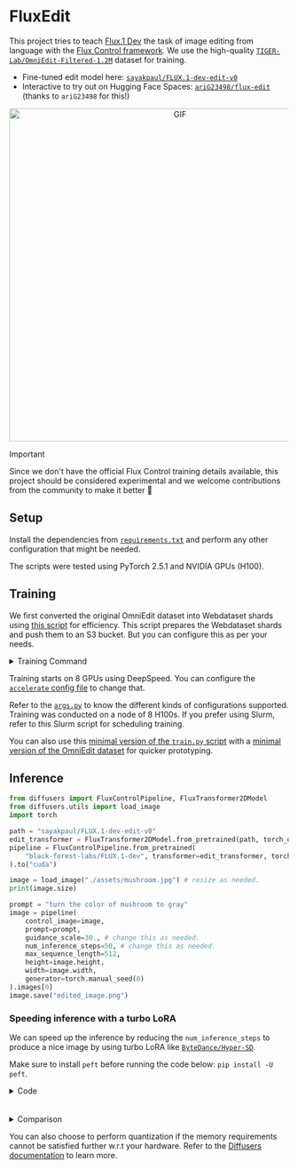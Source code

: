 # FluxEdit

This project tries to teach [Flux.1 Dev](https://huggingface.co/black-forest-labs/FLUX.1-dev) the task of image editing from language with the [Flux Control framework](https://blackforestlabs.ai/flux-1-tools/). We use the high-quality [`TIGER-Lab/OmniEdit-Filtered-1.2M`](https://huggingface.co/datasets/TIGER-Lab/OmniEdit-Filtered-1.2M/) dataset for training. 

* Fine-tuned edit model here: [`sayakpaul/FLUX.1-dev-edit-v0`](https://huggingface.co/sayakpaul/FLUX.1-dev-edit-v0)
* Interactive to try out on Hugging Face Spaces: [`ariG23498/flux-edit`](https://huggingface.co/spaces/ariG23498/flux-edit) (thanks to `ariG23498` for this!)

<div align="center">
<img src="https://huggingface.co/datasets/sayakpaul/sample-datasets/resolve/main/flux-edit-artifacts/output_slow.gif" width=600 alt="GIF"/>
</div>

>[!IMPORTANT]
> Since we don't have the official Flux Control training details available, this project should be considered experimental and we welcome contributions from the community to make it better 🤗

## Setup

Install the dependencies from [`requirements.txt`](./requirements.txt) and perform any other configuration that might be needed.

The scripts were tested using PyTorch 2.5.1 and NVIDIA GPUs (H100).

## Training

We first converted the original OmniEdit dataset into Webdataset shards using [this script](./misc/convert_to_wds.py) for efficiency. This script prepares the Webdataset shards and push them to an S3 bucket. But you can configure this as per your needs.

<details>
<summary>Training Command</summary>

```bash
export LR=1e-4
export WEIGHT_DECAY=1e-4
export GUIDANCE_SCALE=30.0
export CAPTION_DROPOUT=0.0
export LR_SCHEDULER="constant"

srun --wait=60 --kill-on-bad-exit=1 accelerate launch --config_file=./misc/accelerate_ds2.yaml train_control_flux_wds.py \
  --pretrained_model_name_or_path="black-forest-labs/FLUX.1-dev" \
  --output_dir="omniflux-lr_${LR}-wd_${WEIGHT_DECAY}-gs_${GUIDANCE_SCALE}-cd_${CAPTION_DROPOUT}-scheduler_${LR_SCHEDULER}-sim_flow-no8bitadam" \
  --mixed_precision="bf16" \
  --per_gpu_batch_size=4 \
  --dataloader_num_workers=4 \
  --gradient_accumulation_steps=4 \
  --quality_threshold=10.0 \
  --simplified_flow \
  --gradient_checkpointing \
  --proportion_empty_prompts=$CAPTION_DROPOUT \
  --learning_rate=$LR \
  --adam_weight_decay=$WEIGHT_DECAY \
  --guidance_scale=$GUIDANCE_SCALE \
  --validation_guidance_scale="10.,20.,30.,40." \
  --report_to="wandb" --log_dataset_samples \
  --lr_scheduler=$LR_SCHEDULER \
  --lr_warmup_steps=0 \
  --checkpointing_steps=4000 \
  --resume_from_checkpoint="latest" --checkpoints_total_limit=2 \
  --max_train_steps=20000 \
  --validation_steps=400 \
  --validation_image "assets/car.jpg" "assets/green_creature.jpg" "assets/norte_dam.jpg" "assets/mushroom.jpg" \
  --validation_prompt "Give this the look of a traditional Japanese woodblock print." "transform the setting to a winter scene" "Change it to look like it's in the style of an impasto painting." "turn the color of mushroom to gray" \
  --seed="0" \
  --push_to_hub

echo "END TIME: $(date)"
```

</details>

Training starts on 8 GPUs using DeepSpeed. You can configure the [`accelerate` config file](./misc/accelerate_ds2.yaml) to change that.

Refer to the [`args.py`](./args.py) to know the different kinds of configurations supported. Training was conducted on a node of 8 H100s. If you prefer using Slurm, refer to this Slurm script for scheduling training.

You can also use this [minimal version of the `train.py` script](https://github.com/huggingface/diffusers/blob/main/examples/flux-control/train_control_flux.py) with a [minimal version of the OmniEdit dataset](https://huggingface.co/datasets/sayakpaul/OmniEdit-mini) for quicker prototyping.

## Inference

```py
from diffusers import FluxControlPipeline, FluxTransformer2DModel
from diffusers.utils import load_image
import torch 

path = "sayakpaul/FLUX.1-dev-edit-v0"
edit_transformer = FluxTransformer2DModel.from_pretrained(path, torch_dtype=torch.bfloat16)
pipeline = FluxControlPipeline.from_pretrained(
    "black-forest-labs/FLUX.1-dev", transformer=edit_transformer, torch_dtype=torch.bfloat16
).to("cuda")

image = load_image("./assets/mushroom.jpg") # resize as needed.
print(image.size)

prompt = "turn the color of mushroom to gray"
image = pipeline(
    control_image=image,
    prompt=prompt,
    guidance_scale=30., # change this as needed.
    num_inference_steps=50, # change this as needed.
    max_sequence_length=512,
    height=image.height,
    width=image.width,
    generator=torch.manual_seed(0)
).images[0]
image.save("edited_image.png")
```

### Speeding inference with a turbo LoRA

We can speed up the inference by reducing the `num_inference_steps` to produce a nice image by using turbo LoRA like [`ByteDance/Hyper-SD`](https://hf.co/ByteDance/Hyper-SD).

Make sure to install `peft` before running the code below: `pip install -U peft`.

<details>
<summary>Code</summary>

```py
from diffusers import FluxControlPipeline, FluxTransformer2DModel
from diffusers.utils import load_image
from huggingface_hub import hf_hub_download
import torch

path = "sayakpaul/FLUX.1-dev-edit-v0" 
edit_transformer = FluxTransformer2DModel.from_pretrained(path, torch_dtype=torch.bfloat16)
control_pipe = FluxControlPipeline.from_pretrained(
    "black-forest-labs/FLUX.1-dev", transformer=edit_transformer, torch_dtype=torch.bfloat16
).to("cuda")

# load the turbo LoRA
control_pipe.load_lora_weights(
    hf_hub_download("ByteDance/Hyper-SD", "Hyper-FLUX.1-dev-8steps-lora.safetensors"), adapter_name="hyper-sd"
)
control_pipe.set_adapters(["hyper-sd"], adapter_weights=[0.125])

image = load_image("./assets/mushroom.jpg") # resize as needed.
print(image.size)

prompt = "turn the color of mushroom to gray"
image = pipeline(
    control_image=image,
    prompt=prompt,
    guidance_scale=30., # change this as needed.
    num_inference_steps=8, # change this as needed.
    max_sequence_length=512,
    height=image.height,
    width=image.width,
    generator=torch.manual_seed(0)
).images[0]
image.save("edited_image.png")
```

</details>
<br><br>
<details>
<summary>Comparison</summary>

<table align="center">
  <tr>
    <th>50 steps</th>
    <th>8 steps</th>
  </tr>
  <tr>
    <td align="center"><img src="https://huggingface.co/datasets/sayakpaul/sample-datasets/resolve/main/flux-edit-artifacts/edited_car.jpg" alt="50 steps 1" width="150"></td>
    <td align="center"><img src="https://huggingface.co/datasets/sayakpaul/sample-datasets/resolve/main/flux-edit-artifacts/edited_8steps_car.jpg" alt="8 steps 1" width="150"></td>
  </tr>
  <tr>
    <td align="center"><img src="https://huggingface.co/datasets/sayakpaul/sample-datasets/resolve/main/flux-edit-artifacts/edited_norte_dam.jpg" alt="50 steps 2" width="150"></td>
    <td align="center"><img src="https://huggingface.co/datasets/sayakpaul/sample-datasets/resolve/main/flux-edit-artifacts/edited_8steps_norte_dam.jpg" alt="8 steps 2" width="150"></td>
  </tr>
  <tr>
    <td align="center"><img src="https://huggingface.co/datasets/sayakpaul/sample-datasets/resolve/main/flux-edit-artifacts/edited_mushroom.jpg" alt="50 steps 3" width="150"></td>
    <td align="center"><img src="https://huggingface.co/datasets/sayakpaul/sample-datasets/resolve/main/flux-edit-artifacts/edited_8steps_mushroom.jpg" alt="8 steps 3" width="150"></td>
  </tr>
  <tr>
    <td align="center"><img src="https://huggingface.co/datasets/sayakpaul/sample-datasets/resolve/main/flux-edit-artifacts/edited_green_creature.jpg" alt="50 steps 4" width="150"></td>
    <td align="center"><img src="https://huggingface.co/datasets/sayakpaul/sample-datasets/resolve/main/flux-edit-artifacts/edited_8steps_green_creature.jpg" alt="8 steps 4" width="150"></td>
  </tr>
</table>


</details>

You can also choose to perform quantization if the memory requirements cannot be satisfied further w.r.t your hardware. Refer to the [Diffusers documentation](https://huggingface.co/docs/diffusers/main/en/quantization/overview) to learn more.
